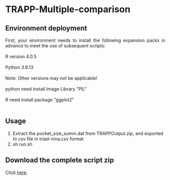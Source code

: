 # TRAPP-Multiple-comparison

## Environment deployment
<div style="text-align: justify">First, your environment needs to install the following expansion packs in advance to meet the use of subsequent scripts:</div>
<div style="text-align: justify"> <br> </div>
R version 4.0.5 
<div style="text-align: justify"> <br> </div>
Python 3.8.13 
<div style="text-align: justify"> <br> </div>
Note: Other versions may not be applicable!
<div style="text-align: justify"> <br> </div>
python need install Image Library "PIL"
<div style="text-align: justify"> <br> </div>
R need install package "ggplot2"
<div style="text-align: justify"> <br> </div>

## Usage
1. Extract the pocket_size_summ.dat from TRAPPOutput.zip, and exported to csv file in triad-nma.csv format
2. sh run.sh

## Download the complete script zip
Click <a href="https://github.com/sean28/TRAPP-Multiple-comparison/archive/refs/heads/main.zip">here</a>.


